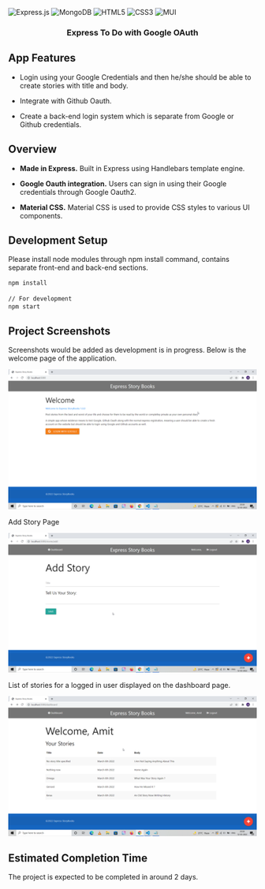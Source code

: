 ![Express.js](https://img.shields.io/badge/express.js-%23404d59.svg?style=for-the-badge&logo=express&logoColor=%2361DAFB)
![MongoDB](https://img.shields.io/badge/MongoDB-%234ea94b.svg?style=for-the-badge&logo=mongodb&logoColor=white)
![HTML5](https://img.shields.io/badge/html5-%23E34F26.svg?style=for-the-badge&logo=html5&logoColor=white)
![CSS3](https://img.shields.io/badge/css3-%231572B6.svg?style=for-the-badge&logo=css3&logoColor=white)
![MUI](https://img.shields.io/badge/MUI-%230081CB.svg?style=for-the-badge&logo=material-ui&logoColor=white)

<h3 align="center">
  Express To Do with Google OAuth
</h3>

## App Features

- Login using your Google Credentials and then he/she should be able to create stories with title and body.

- Integrate with Github Oauth.

- Create a back-end login system which is separate from Google or Github credentials.

## Overview

- **Made in Express.** Built in Express using Handlebars template engine.

- **Google Oauth integration.** Users can sign in using their Google credentials through Google Oauth2.

- **Material CSS.** Material CSS is used to provide CSS styles to various UI components.

## Development Setup

Please install node modules through npm install command, contains separate front-end and back-end sections.

```
npm install

// For development
npm start

```

## Project Screenshots

Screenshots would be added as development is in progress. Below is the welcome page of the application.

![alt text](./screenshots/welcome.png)

Add Story Page

![alt text](./screenshots/add_story.png)

List of stories for a logged in user displayed on the dashboard page.

![alt text](./screenshots/story.png)

## Estimated Completion Time

The project is expected to be completed in around 2 days.
